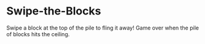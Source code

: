 # Swipe-the-Blocks
Swipe a block at the top of the pile to fling it away! Game over when the pile of blocks hits the ceiling.
